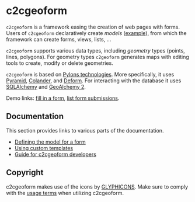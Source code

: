# c2cgeoform

`c2cgeoform` is a framework easing the creation of web pages with forms. Users
of `c2cgeoform` declaratively create *models*
([example](c2cgeoform/pully/model.py)), from which the framework
can create forms, views, lists, …

`c2cgeoform` supports various data types, including *geometry* types (points,
lines, polygons). For geometry types `c2geoform` generates maps with editing
tools to create, modify or delete geometries.

`c2cgeoform` is based on [Pylons technologies](http://www.pylonsproject.org/).
More specifically, it uses
[Pyramid](http://docs.pylonsproject.org/en/latest/docs/pyramid.html),
[Colander](http://colander.readthedocs.org/en/latest/), and
[Deform](http://deform.readthedocs.org/en/latest/). For interacting with the
database it uses [SQLAlchemy](http://www.sqlalchemy.org/) and
[GeoAlchemy 2](https://geoalchemy-2.readthedocs.org/en/latest/).

Demo links: [fill in
a form](http://mapfish-geoportal.demo-camptocamp.com/c2cgeoform/wsgi/fouille/form/),
[list form
submissions](http://mapfish-geoportal.demo-camptocamp.com/c2cgeoform/wsgi/fouille/).

## Documentation

This section provides links to various parts of the documentation.

* [Defining the model for a form](docs/model.md)
* [Using custom templates](docs/templates.md)
* [Guide for c2cgeoform developers](docs/developer-guide.md)

## Copyright

c2cgeoform makes use of the icons by [GLYPHICONS](http://glyphicons.com).
Make sure to comply with the [usage terms](http://glyphicons.com/license/) when
utilizing c2cgeoform.
